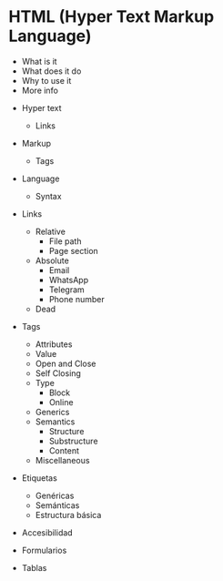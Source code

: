 # HTML (Hyper Text Markup Language)

- What is it
- What does it do
- Why to use it
- More info

* Hyper text
  - Links
* Markup
  - Tags
* Language
  - Syntax

* Links
  * Relative
    - File path
    - Page section
  * Absolute
    - Email
    - WhatsApp
    - Telegram
    - Phone number
  - Dead

* Tags
  - Attributes
  - Value
  - Open and Close
  - Self Closing
  * Type
    - Block
    - Online
  - Generics
  * Semantics
    - Structure
    - Substructure
    - Content
  - Miscellaneous

* Etiquetas
  - Genéricas
  - Semánticas
  - Estructura básica

- Accesibilidad

- Formularios
- Tablas
